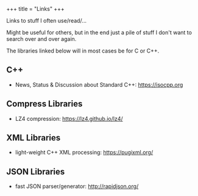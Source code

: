 +++
title = "Links"
+++

Links to stuff I often use/read/...

Might be useful for others, but in the end just a pile of stuff I don't want to search over and over again.

The libraries linked below will in most cases be for C or C++.

## C++

* News, Status & Discussion about Standard C++: https://isocpp.org

## Compress Libraries

* LZ4 compression: https://lz4.github.io/lz4/

## XML Libraries

* light-weight C++ XML processing: https://pugixml.org/

## JSON Libraries

* fast JSON parser/generator: http://rapidjson.org/

